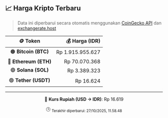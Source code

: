 

<!-- HARGA_KRIPTO -->
## 📈 Harga Kripto Terbaru

> Data ini diperbarui secara otomatis menggunakan [CoinGecko API](https://www.coingecko.com/) dan [exchangerate.host](https://exchangerate.host/)

<div align="center">

| 🪙 Token | 💰 Harga (IDR) |
|:------:|---------------:|
| 🟠 **Bitcoin (BTC)**   | Rp 1.915.955.627 |
| 🔵 **Ethereum (ETH)**  | Rp 70.070.368 |
| 🟣 **Solana (SOL)**    | Rp 3.389.323 |
| 🟢 **Tether (USDT)**   | Rp 16.624 |

---

💱 **Kurs Rupiah (USD → IDR)**: Rp 16.619

🕒 <sub>Terakhir diperbarui: 27/10/2025, 11.58.48</sub>

</div>
<!-- /HARGA_KRIPTO -->